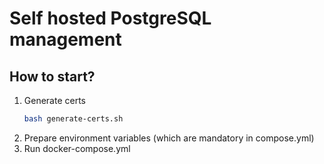 # Self hosted PostgreSQL management


## How to start?

1. Generate certs
   ```bash
   bash generate-certs.sh
   ```
2. Prepare environment variables (which are mandatory in compose.yml)
3. Run docker-compose.yml